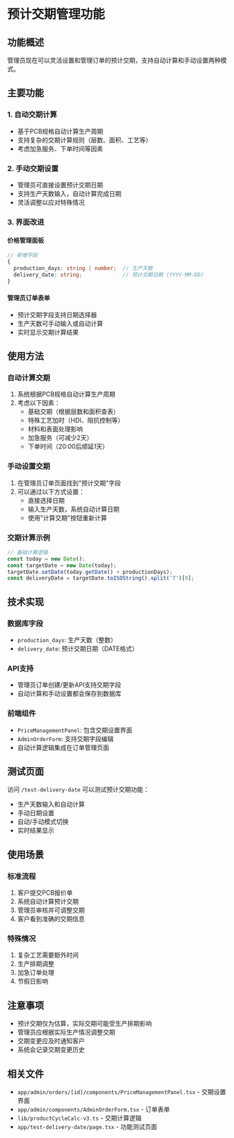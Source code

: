 # 预计交期管理功能

## 功能概述

管理员现在可以灵活设置和管理订单的预计交期，支持自动计算和手动设置两种模式。

## 主要功能

### 1. 自动交期计算
- 基于PCB规格自动计算生产周期
- 支持复杂的交期计算规则（层数、面积、工艺等）
- 考虑加急服务、下单时间等因素

### 2. 手动交期设置
- 管理员可直接设置预计交期日期
- 支持生产天数输入，自动计算完成日期
- 灵活调整以应对特殊情况

### 3. 界面改进

#### 价格管理面板
```typescript
// 新增字段
{
  production_days: string | number;  // 生产天数
  delivery_date: string;             // 预计交期日期 (YYYY-MM-DD)
}
```

#### 管理员订单表单
- 预计交期字段支持日期选择器
- 生产天数可手动输入或自动计算
- 实时显示交期计算结果

## 使用方法

### 自动计算交期
1. 系统根据PCB规格自动计算生产周期
2. 考虑以下因素：
   - 基础交期（根据层数和面积查表）
   - 特殊工艺加时（HDI、阻抗控制等）
   - 材料和表面处理影响
   - 加急服务（可减少2天）
   - 下单时间（20:00后顺延1天）

### 手动设置交期
1. 在管理员订单页面找到"预计交期"字段
2. 可以通过以下方式设置：
   - 直接选择日期
   - 输入生产天数，系统自动计算日期
   - 使用"计算交期"按钮重新计算

### 交期计算示例
```javascript
// 基础计算逻辑
const today = new Date();
const targetDate = new Date(today);
targetDate.setDate(today.getDate() + productionDays);
const deliveryDate = targetDate.toISOString().split('T')[0];
```

## 技术实现

### 数据库字段
- `production_days`: 生产天数（整数）
- `delivery_date`: 预计交期日期（DATE格式）

### API支持
- 管理员订单创建/更新API支持交期字段
- 自动计算和手动设置都会保存到数据库

### 前端组件
- `PriceManagementPanel`: 包含交期设置界面
- `AdminOrderForm`: 支持交期字段编辑
- 自动计算逻辑集成在订单管理页面

## 测试页面

访问 `/test-delivery-date` 可以测试预计交期功能：
- 生产天数输入和自动计算
- 手动日期设置
- 自动/手动模式切换
- 实时结果显示

## 使用场景

### 标准流程
1. 客户提交PCB报价单
2. 系统自动计算预计交期
3. 管理员审核并可调整交期
4. 客户看到准确的交期信息

### 特殊情况
1. 复杂工艺需要额外时间
2. 生产排期调整
3. 加急订单处理
4. 节假日影响

## 注意事项

- 预计交期仅为估算，实际交期可能受生产排期影响
- 管理员应根据实际生产情况调整交期
- 交期变更应及时通知客户
- 系统会记录交期变更历史

## 相关文件

- `app/admin/orders/[id]/components/PriceManagementPanel.tsx` - 交期设置界面
- `app/admin/components/AdminOrderForm.tsx` - 订单表单
- `lib/productCycleCalc-v3.ts` - 交期计算逻辑
- `app/test-delivery-date/page.tsx` - 功能测试页面 